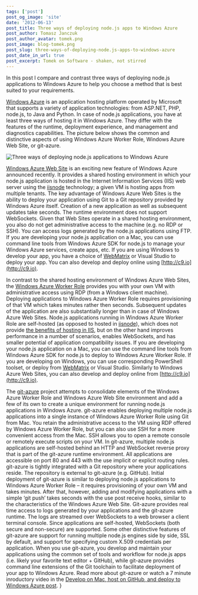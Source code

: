 ```yaml
---
tags: ['post']
post_og_image: 'site'
date: '2012-06-13'  
post_title: Three ways of deploying node.js apps to Windows Azure
post_author: Tomasz Janczuk
post_author_avatar: tomek.png
post_image: blog-tomek.png
post_slug: three-ways-of-deploying-node.js-apps-to-windows-azure
post_date_in_url: true
post_excerpt: Tomek on Software - shaken, not stirred
---
```





In this post I compare and contrast three ways of deploying node.js applications to Windows Azure to help you choose a method that is best suited to your requirements.  

[Windows Azure](https://www.windowsazure.com/) is an application hosting platform operated by Microsoft that supports a variety of application technologies: from ASP.NET, PHP, node.js, to Java and Python. In case of node.js applications, you have at least three ways of hosting it in Windows Azure. They differ with the features of the runtime, deployment experience, and management and diagnostics capabilities. The picture below shows the common and distinctive aspects of using Windows Azure Worker Role, Windows Azure Web Site, or git-azure.  

 ![Three ways of deploying node.js applications to Windows Azure](http://lh3.ggpht.com/-WPF9gt4_0D0/T9jjC-iXEQI/AAAAAAAACCU/vFM_HkG1qFY/Screen%252520Shot%2525202012-06-13%252520at%25252010.26.33%252520AM_thumb%25255B4%25255D.png?imgmax=800)  

[Windows Azure Web Site](https://www.windowsazure.com/en-us/home/scenarios/web-sites/) is an exciting new feature of Windows Azure announced recently. It provides a shared hosting environment in which your node.js application is hosted in the Internet Information Services (IIS) web server using the [iisnode](https://github.com/tjanczuk/iisnode) technology; a given VM is hosting apps from multiple tenants. The key advantage of Windows Azure Web Sites is the ability to deploy your application using Git to a Git repository provided by Windows Azure itself. Creation of a new application as well as subsequent updates take seconds. The runtime environment does not support WebSockets. Given that Web Sites operate in a shared hosting environment, you also do not get administrative access to the machine (e.g. no RDP or SSH). You can access logs generated by the node.js applications using FTP. If you are developing your node.js application on a Mac, you can use command line tools from Windows Azure SDK for node.js to manage your Windows Azure services, create apps, etc. If you are using Windows to develop your app, you have a choice of [WebMatrix](http://jbeckwith.com/2012/06/07/node-js-meet-webmatrix-2/) or Visual Studio to deploy your app. You can also develop and deploy online using [http://c9.io](http://c9.io).   

In contrast to the shared hosting environment of Windows Azure Web Sites, the [Windows Azure Worker Role](https://www.windowsazure.com/en-us/home/scenarios/cloud-services/) provides you with your own VM with administrative access using RDP (from a Windows client machine). Deploying applications to Windows Azure Worker Role requires provisioning of that VM which takes minutes rather then seconds. Subsequent updates of the application are also substantially longer than in case of Windows Azure Web Sites. Node.js applications running in Windows Azure Worker Role are self-hosted (as opposed to hosted in [iisnode](https://github.com/tjanczuk/iisnode)), which does not provide [the benefits of hosting in IIS](https://github.com/tjanczuk/iisnode/wiki), but on the other hand improves performance in a number of scenarios, enables WebSockets, and has smaller potential of application compatibility issues. If you are developing your node.js application on a Mac, you can use the command line tools from Windows Azure SDK for node.js to deploy to Windows Azure Worker Role. If you are developing on Windows, you can use corresponding PowerShell toolset, or deploy from [WebMatrix](http://jbeckwith.com/2012/06/07/node-js-meet-webmatrix-2/) or Visual Studio. Similarly to Windows Azure Web Sites, you can also develop and deploy online from [http://c9.io](http://c9.io).   

The [git-azure](https://github.com/tjanczuk/git-azure) project attempts to consolidate elements of the Windows Azure Worker Role and Windows Azure Web Site environment and add a few of its own to create a unique environment for running node.js applications in Windows Azure. git-azure enables deploying multiple node.js applications into a single instance of Windows Azure Worker Role using Git from Mac. You retain the administrative access to the VM using RDP offered by Windows Azure Worker Role, but you can also use SSH for a more convenient access from the Mac. SSH allows you to open a remote console or remotely execute scripts on your VM. In git-azure, multiple node.js applications are self-hosted behind an HTTP and WebSocket reverse proxy that is part of the git-azure runtime environment. All applications are accessible on port 80 and 443 with the use implicit or explicit routing rules. git-azure is tightly integrated with a Git repository where your applications reside. The repository is external to git-azure (e.g. GitHub). Initial deployment of git-azure is similar to deploying node.js applications to Windows Azure Worker Role – it requires provisioning of your own VM and takes minutes. After that, however, adding and modifying applications with a simple ‘git push’ takes seconds with the use post receive hooks, similar to the characteristics of the Windows Azure Web Site. Git-azure provides real time access to logs generated by your applications and the git-azure runtime. The logs are streamed over WebSockets to a web browser a client terminal console. Since applications are self-hosted, WebSockets (both secure and non-secure) are supported. Some other distinctive features of git-azure are support for running multiple node.js engines side by side, SSL by default, and support for specifying custom X.509 credentials per application. When you use git-azure, you develop and maintain your applications using the common set of tools and workflow for node.js apps (i.e. likely your favorite text editor + GitHub), while git-azure provides command line extensions of the Git toolchain to facilitate deployment of your app to Windows Azure. Read more about git-azure or watch a 7 minute inroductory video in the [Develop on Mac, host on GitHub, and deploy to Windows Azure post](http://tomasz.janczuk.org/2012/05/develop-on-mac-host-on-github-and.html).   }